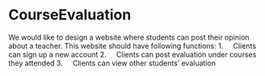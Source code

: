 # CourseEvaluation
We would like to design a website where students can post their opinion about a teacher. This website should have following functions: 1.     Clients can sign up a new account 2.     Clients can post evaluation under courses they attended 3.     Clients can view other students’ evaluation
